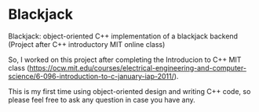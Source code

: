 # Blackjack
Blackjack: object-oriented C++ implementation of a blackjack backend (Project after C++ introductory MIT online class)

So, I worked on this project after completing the Introducion to C++ MIT class (https://ocw.mit.edu/courses/electrical-engineering-and-computer-science/6-096-introduction-to-c-january-iap-2011/).

This is my first time using object-oriented design and writing C++ code, so please feel free to ask any question in case you have any.


